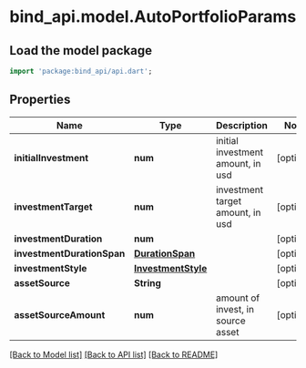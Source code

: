 # bind_api.model.AutoPortfolioParams

## Load the model package
```dart
import 'package:bind_api/api.dart';
```

## Properties
Name | Type | Description | Notes
------------ | ------------- | ------------- | -------------
**initialInvestment** | **num** | initial investment amount, in usd | [optional] 
**investmentTarget** | **num** | investment target amount, in usd | [optional] 
**investmentDuration** | **num** |  | [optional] 
**investmentDurationSpan** | [**DurationSpan**](DurationSpan.md) |  | [optional] 
**investmentStyle** | [**InvestmentStyle**](InvestmentStyle.md) |  | [optional] 
**assetSource** | **String** |  | [optional] 
**assetSourceAmount** | **num** | amount of invest, in source asset | [optional] 

[[Back to Model list]](../README.md#documentation-for-models) [[Back to API list]](../README.md#documentation-for-api-endpoints) [[Back to README]](../README.md)


